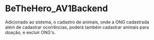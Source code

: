 # BeTheHero_AV1Backend

Adicionado ao sistema, o cadastro de animais, onde a ONG cadastrada além de cadastrar ocorrências, poderá também cadastrar animais para doação, e excluir ONG's.
